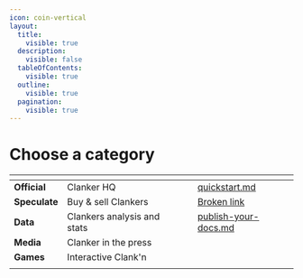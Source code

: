 ```yaml
---
icon: coin-vertical
layout:
  title:
    visible: true
  description:
    visible: false
  tableOfContents:
    visible: true
  outline:
    visible: true
  pagination:
    visible: true
---
```


# Choose a category

<table data-view="cards"><thead><tr><th></th><th></th><th data-hidden data-card-cover data-type="files"></th><th data-hidden></th><th data-hidden data-card-target data-type="content-ref"></th></tr></thead><tbody><tr><td><strong>Official</strong></td><td>Clanker HQ</td><td></td><td></td><td><a href="getting-started/quickstart.md">quickstart.md</a></td></tr><tr><td><strong>Speculate</strong></td><td>Buy &#x26; sell Clankers</td><td></td><td></td><td><a href="broken-reference">Broken link</a></td></tr><tr><td><strong>Data</strong></td><td>Clankers analysis and stats</td><td></td><td></td><td><a href="getting-started/publish-your-docs.md">publish-your-docs.md</a></td></tr><tr><td><strong>Media</strong></td><td>Clanker in the press</td><td></td><td></td><td></td></tr><tr><td><strong>Games</strong></td><td>Interactive Clank'n</td><td></td><td></td><td></td></tr><tr><td></td><td></td><td></td><td></td><td></td></tr></tbody></table>
